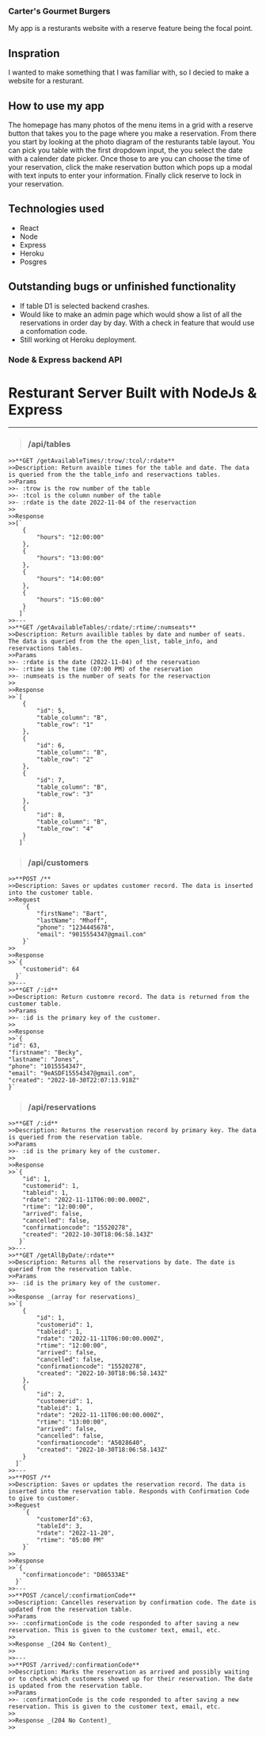 ### Carter's Gourmet Burgers

My app is a resturants website with a reserve feature being the focal point.


## Inspration 
I wanted to make something that I was familiar with, so I decied to make a website for a resturant.

## How to use my app
The homepage has many photos of the menu items in a grid with a reserve button that takes you to the page where you make a reservation. From there you start by looking at the photo diagram of the resturants table layout. You can pick you table with the first dropdown input, the you select the date with a calender date picker. Once those to are you can choose the time of your reservation, click the make reservation button which pops up a modal with text inputs to enter your information. Finally click reserve to lock in your reservation.

## Technologies used
- React
- Node
- Express
- Heroku
- Posgres

## Outstanding bugs or unfinished functionality
- If table D1 is selected backend crashes.
- Would like to make an admin page which would show a list of all the reservations in order day by day. With a check in feature that would use a confomation code.
- Still working ot Heroku deployment.

### Node & Express backend API
# Resturant Server Built with NodeJs & Express
---
>### /api/tables
	>>**GET /getAvailableTimes/:trow/:tcol/:rdate**
	>>Description: Return avaible times for the table and date. The data is queried from the the table_info and reservactions tables.
	>>Params
	>>- :trow is the row number of the table
	>>- :tcol is the column number of the table
	>>- :rdate is the date 2022-11-04 of the reservaction
	>>
	>>Response
	>>[`
		{
			"hours": "12:00:00"
		},
		{
			"hours": "13:00:00"
		},
		{
			"hours": "14:00:00"
		},
		{
			"hours": "15:00:00"
		}
	   ]`
	>>---
	>>**GET /getAvailableTables/:rdate/:rtime/:numseats**
	>>Description: Return availible tables by date and number of seats. The data is queried from the the open_list, table_info, and reservactions tables.
	>>Params
	>>- :rdate is the date (2022-11-04) of the reservation
	>>- :rtime is the time (07:00 PM) of the reservation
	>>- :numseats is the number of seats for the reservaction
	>>
	>>Response
	>>`[
		{
			"id": 5,
			"table_column": "B",
			"table_row": "1"
		},
		{
			"id": 6,
			"table_column": "B",
			"table_row": "2"
		},
		{
			"id": 7,
			"table_column": "B",
			"table_row": "3"
		},
		{
			"id": 8,
			"table_column": "B",
			"table_row": "4"
		}
	   ]`

>### /api/customers
	>>**POST /**
	>>Description: Saves or updates customer record. The data is inserted into the customer table.
	>>Request
		`{
			"firstName": "Bart",
			"lastName": "Mhoff",
			"phone": "1234445678",
			"email": "9015554347@gmail.com"
		}`
	>>
	>>Response
	>>`{
  		"customerid": 64
	  }`
	>>---
	>>**GET /:id**
	>>Description: Return customre record. The data is returned from the customer table.
	>>Params
	>>- :id is the primary key of the customer.
	>>
	>>Response
	>>`{
	"id": 63,
	"firstname": "Becky",
	"lastname": "Jones",
	"phone": "1015554347",
	"email": "9eASDF15554347@gmail.com",
	"created": "2022-10-30T22:07:13.918Z"
	}`


>### /api/reservations
	>>**GET /:id**
	>>Description: Returns the reservation record by primary key. The data is queried from the reservation table.
	>>Params
	>>- :id is the primary key of the customer.
	>>
	>>Response
	>>`{
  		"id": 1,
		"customerid": 1,
		"tableid": 1,
		"rdate": "2022-11-11T06:00:00.000Z",
		"rtime": "12:00:00",
		"arrived": false,
		"cancelled": false,
		"confirmationcode": "15520278",
		"created": "2022-10-30T18:06:58.143Z"
	   }`
	>>---
	>>**GET /getAllByDate/:rdate**
	>>Description: Returns all the reservations by date. The date is queried from the reservation table.
	>>Params
	>>- :id is the primary key of the customer.
	>>
	>>Response _(array for reservations)_
	>>`[
		{
			"id": 1,
			"customerid": 1,
			"tableid": 1,
			"rdate": "2022-11-11T06:00:00.000Z",
			"rtime": "12:00:00",
			"arrived": false,
			"cancelled": false,
			"confirmationcode": "15520278",
			"created": "2022-10-30T18:06:58.143Z"
		},
		{
			"id": 2,
			"customerid": 1,
			"tableid": 1,
			"rdate": "2022-11-11T06:00:00.000Z",
			"rtime": "13:00:00",
			"arrived": false,
			"cancelled": false,
			"confirmationcode": "A5028640",
			"created": "2022-10-30T18:06:58.143Z"
		}
	  ]`
	>>---	  
	>>**POST /**
	>>Description: Saves or updates the reservation record. The data is inserted into the reservation table. Responds with Confirmation Code to give to customer.
	>>Request
		`{
			"customerId":63,
			"tableId": 3,
			"rdate": "2022-11-20",
			"rtime": "05:00 PM"
		}`
	>>
	>>Response
	>>`{
		"confirmationcode": "D86533AE"
	  }`
	>>---
	>>**POST /cancel/:confirmationCode**
	>>Description: Cancelles reservation by confirmation code. The date is updated from the reservation table.
	>>Params
	>>- :confirmationCode is the code responded to after saving a new reservation. This is given to the customer text, email, etc.
	>>
	>>Response _(204 No Content)_
	>>
	>>---
	>>**POST /arrived/:confirmationCode**
	>>Description: Marks the reservation as arrived and possibly waiting or to check which customers showed up for their reservation. The date is updated from the reservation table.
	>>Params
	>>- :confirmationCode is the code responded to after saving a new reservation. This is given to the customer text, email, etc.
	>>
	>>Response _(204 No Content)_	
	>>